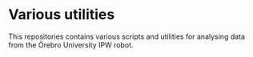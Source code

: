 # Various utilities

This repositories contains various scripts and utilities for analysing data from
the Örebro University IPW robot.
